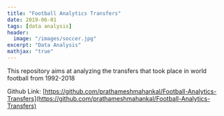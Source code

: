 ```yaml
---
title: "Football Analytics Transfers"
date: 2019-06-01
tags: [data analysis]
header:
  image: "/images/soccer.jpg"
excerpt: "Data Analysis"
mathjax: "true"
---
```


This repository aims at analyzing the transfers that took place in world football from 1992-2018

Github Link: [https://github.com/prathameshmahankal/Football-Analytics-Transfers](https://github.com/prathameshmahankal/Football-Analytics-Transfers)

# 

